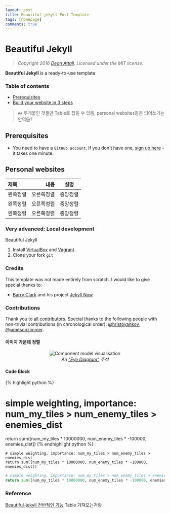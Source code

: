 ```yaml
---
layout: post
title: Beautiful-jekyll Post Template
tags: [homepage]
comments: true
---
```


# Beautiful Jekyll
> *Copyright 2016 [Dean Attali](http://deanattali.com). Licensed under the MIT license.*

**Beautiful Jekyll** is a ready-to-use template

### Table of contents
- [Prerequisites](#prerequisites)
- [Build your website in 3 steps](#Personal-websites)
> `##` 두개붙인 것들만 Table로 잡을 수 있음, personal websites같은 띄어쓰기는 안먹음?

## Prerequisites
- You need to have a `GitHub account`. If you don't have one, [sign up here](https://github.com/join) - it takes one minute. 

## Personal websites 
 
|제목|내용|설명|
|:---|---:|:---:|
|왼쪽정렬|오른쪽정렬|중앙정렬|
|왼쪽정렬|오른쪽정렬|중앙정렬|
|왼쪽정렬|오른쪽정렬|중앙정렬|

### Very advanced: Local development
Beautiful Jekyll 

1. Install [VirtualBox](http://virtualbox.org) and [Vagrant](https://www.vagrantup.com)
2. Clone your fork `git`

### Credits
This template was not made entirely from scratch. I would like to give special thanks to:
- [Barry Clark](https://github.com/barryclark) and his project [Jekyll Now](https://github.com/barryclark/jekyll-now)

### Contributions
Thank you to [all contributors](https://github.com/daattali/beautiful-jekyll/graphs/contributors). Special thanks to the following people with non-trivial contributions (in chronological order): [@hristoyankov](https://github.com/hristoyankov), [@jamesonzimmer](https://github.com/jamesonzimmer).

#### 이미지 가운데 정렬
<center>
<img src="/assets/img/avatar-icon.png" alt="Component model visualisation">
<br>
<em>An <a href="https://github.com/ouzor/eyediagram">"Eye Diagram"</a> 주석 </em>
</center>

#### Code Block
{% highlight python %}
# simple weighting, importance: num_my_tiles > num_enemy_tiles > enemies_dist
return sum([num_my_tiles * 10000000, num_enemy_tiles * -100000, enemies_dist])
{% endhighlight python %}

```
# simple weighting, importance: num_my_tiles > num_enemy_tiles > enemies_dist
return sum([num_my_tiles * 10000000, num_enemy_tiles * -100000, enemies_dist])
```

```python
# simple weighting, importance: num_my_tiles > num_enemy_tiles > enemies_dist
return sum([num_my_tiles * 10000000, num_enemy_tiles * -100000, enemies_dist])
```


### Reference
[Beautiful-jekyll 전반적인 기능](https://dymaxionkim.github.io/beautiful-jekyll/2017-01-10-make-blog/)
Table 가져오는거랑
